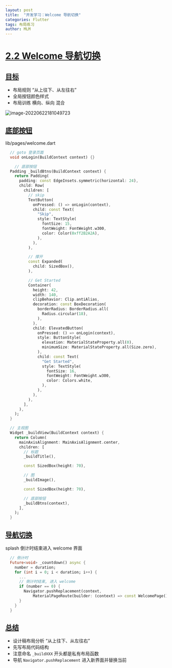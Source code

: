 ```yaml
---
layout: post
title:  "开发学习：Welcome 导航切换"
categories: Flutter
tags: 布局练习
author: MLM
---
```

# [2.2 Welcome 导航切换]()

## [目标]()

* 布局规则 “从上往下、从左往右”
* 全局按钮颜色样式
* 布局训练 横向、纵向 混合

![image-20220622181049723](https://molingmiao.github.io/tag/image-20220622181049723.png)

## [底部按钮]()

lib/pages/welcome.dart

```dart
  // goto 登录页面
  void onLogin(BuildContext context) {}

    // 底部按钮
  Padding _buildBtns(BuildContext context) {
    return Padding(
      padding: const EdgeInsets.symmetric(horizontal: 24),
      child: Row(
        children: [
          // skip
          TextButton(
            onPressed: () => onLogin(context),
            child: const Text(
              "Skip",
              style: TextStyle(
                fontSize: 15,
                fontWeight: FontWeight.w300,
                color: Color(0xff2B2A2A),
              ),
            ),
          ),

          // 撑开
          const Expanded(
            child: SizedBox(),
          ),

          // Get Started
          Container(
            height: 42,
            width: 140,
            clipBehavior: Clip.antiAlias,
            decoration: const BoxDecoration(
              borderRadius: BorderRadius.all(
                Radius.circular(18),
              ),
            ),
            child: ElevatedButton(
              onPressed: () => onLogin(context),
              style: ButtonStyle(
                elevation: MaterialStateProperty.all(0),
                minimumSize: MaterialStateProperty.all(Size.zero),
              ),
              child: const Text(
                "Get Started",
                style: TextStyle(
                  fontSize: 16,
                  fontWeight: FontWeight.w300,
                  color: Colors.white,
                ),
              ),
            ),
          ),
        ],
      ),
    );
  }
```

```dart
  // 主视图
  Widget _buildView(BuildContext context) {
    return Column(
      mainAxisAlignment: MainAxisAlignment.center,
      children: [
        // 标题
        _buildTitle(),

        const SizedBox(height: 70),

        // 图
        _buildImage(),

        const SizedBox(height: 70),

        // 底部按钮
        _buildBtns(context),
      ],
    );
  }
```

## [导航切换]()

splash 倒计时结束进入 welcome 界面

```dart
  // 倒计时
  Future<void> _countdown() async {
    number = duration;
    for (int i = 0; i < duration; i++) {
      ...
      // 倒计时结束, 进入 welcome
      if (number == 0) {
        Navigator.pushReplacement(context,
            MaterialPageRoute(builder: (context) => const WelcomePage()));
      }
    }
  }
```

## [总结]()

* 设计稿布局分析 “从上往下、从左往右”
* 先写布局代码结构
* 注意命名 `_buildXXX` 开头都是私有布局函数
* 导航 `Navigator.pushReplacement` 进入新界面并替换当前
